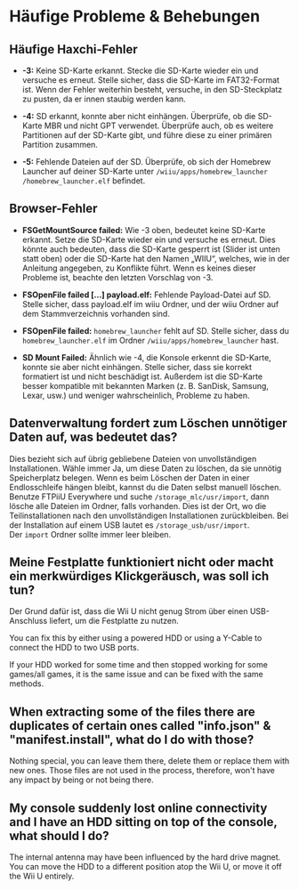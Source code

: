 # Häufige Probleme & Behebungen

## Häufige Haxchi-Fehler

- **-3:** Keine SD-Karte erkannt. Stecke die SD-Karte wieder ein und versuche es erneut. Stelle sicher, dass die SD-Karte im FAT32-Format ist. Wenn der Fehler weiterhin besteht, versuche, in den SD-Steckplatz zu pusten, da er innen staubig werden kann.

- **-4:** SD erkannt, konnte aber nicht einhängen. Überprüfe, ob die SD-Karte MBR und nicht GPT verwendet. Überprüfe auch, ob es weitere Partitionen auf der SD-Karte gibt, und führe diese zu einer primären Partition zusammen.

- **-5:** Fehlende Dateien auf der SD. Überprüfe, ob sich der Homebrew Launcher auf deiner SD-Karte unter <code>/wiiu<wbr>/apps<wbr>/homebrew_launcher<wbr>/homebrew_launcher.elf</code> befindet.

## Browser-Fehler

- **FSGetMountSource failed:** Wie -3 oben, bedeutet keine SD-Karte erkannt. Setze die SD-Karte wieder ein und versuche es erneut. Dies könnte auch bedeuten, dass die SD-Karte gesperrt ist (Slider ist unten statt oben) oder die SD-Karte hat den Namen „WIIU“, welches, wie in der Anleitung angegeben, zu Konflikte führt. Wenn es keines dieser Probleme ist, beachte den letzten Vorschlag von -3.

- **FSOpenFile failed [...] payload.elf:** Fehlende Payload-Datei auf SD. Stelle sicher, dass payload.elf im wiiu Ordner, und der wiiu Ordner auf dem Stammverzeichnis vorhanden sind.

- **FSOpenFile failed:** `homebrew_launcher` fehlt auf SD. Stelle sicher, dass du `homebrew_launcher.elf` im Ordner <code>/wiiu<wbr>/apps<wbr>/homebrew_launcher</code> hast.

- **SD Mount Failed:** Ähnlich wie -4, die Konsole erkennt die SD-Karte, konnte sie aber nicht einhängen. Stelle sicher, dass sie korrekt formatiert ist und nicht beschädigt ist. Außerdem ist die SD-Karte besser kompatible mit bekannten Marken (z. B. SanDisk, Samsung, Lexar, usw.) und weniger wahrscheinlich, Probleme zu haben.

## Datenverwaltung fordert zum Löschen unnötiger Daten auf, was bedeutet das?

Dies bezieht sich auf übrig gebliebene Dateien von unvollständigen Installationen. Wähle immer Ja, um diese Daten zu löschen, da sie unnötig Speicherplatz belegen.
Wenn es beim Löschen der Daten in einer Endlosschleife hängen bleibt, kannst du die Daten selbst manuell löschen.\
Benutze FTPiiU Everywhere und suche `/storage_mlc/usr/import`, dann lösche alle Dateien im Ordner, falls vorhanden. Dies ist der Ort, wo die Teilinstallationen nach den unvollständigen Installationen zurückbleiben. Bei der Installation auf einem USB lautet es `/storage_usb/usr/import`.\
Der `import` Ordner sollte immer leer bleiben.

## Meine Festplatte funktioniert nicht oder macht ein merkwürdiges Klickgeräusch, was soll ich tun?

Der Grund dafür ist, dass die Wii U nicht genug Strom über einen USB-Anschluss liefert, um die Festplatte zu nutzen.

You can fix this by either using a powered HDD or using a Y-Cable to connect the HDD to two USB ports.

If your HDD worked for some time and then stopped working for some games/all games, it is the same issue and can be fixed with the same methods.

## When extracting some of the files there are duplicates of certain ones called "info.json" & "manifest.install", what do I do with those?

Nothing special, you can leave them there, delete them or replace them with new ones. Those files are not used in the process, therefore, won't have any impact by being or not being there.

## My console suddenly lost online connectivity and I have an HDD sitting on top of the console, what should I do?

The internal antenna may have been influenced by the hard drive magnet.\
You can move the HDD to a different position atop the Wii U, or move it off the Wii U entirely.
